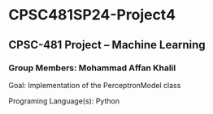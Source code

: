 # CPSC481SP24-Project4

## CPSC-481 Project – Machine Learning

### Group Members:  Mohammad Affan Khalil

Goal: Implementation of the PerceptronModel class  

Programing Language(s): Python
